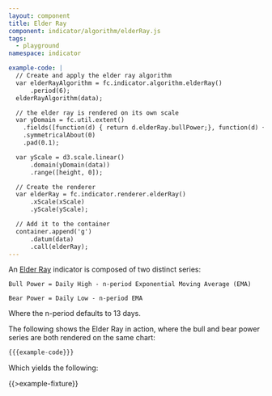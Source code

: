 ```yaml
---
layout: component
title: Elder Ray
component: indicator/algorithm/elderRay.js
tags:
  - playground
namespace: indicator

example-code: |
  // Create and apply the elder ray algorithm
  var elderRayAlgorithm = fc.indicator.algorithm.elderRay()
      .period(6);
  elderRayAlgorithm(data);

  // the elder ray is rendered on its own scale
  var yDomain = fc.util.extent()
    .fields([function(d) { return d.elderRay.bullPower;}, function(d) { return d.elderRay.bearPower; }])
    .symmetricalAbout(0)
    .pad(0.1);

  var yScale = d3.scale.linear()
      .domain(yDomain(data))
      .range([height, 0]);

  // Create the renderer
  var elderRay = fc.indicator.renderer.elderRay()
      .xScale(xScale)
      .yScale(yScale);

  // Add it to the container
  container.append('g')
      .datum(data)
      .call(elderRay);
---
```


An [Elder Ray](http://www.investopedia.com/articles/trading/03/022603.asp) indicator is composed of two distinct series:

`Bull Power = Daily High - n-period Exponential Moving Average (EMA)`

`Bear Power = Daily Low - n-period EMA`

Where the n-period defaults to 13 days.

The following shows the Elder Ray in action, where the bull and bear power series are both rendered on the same chart:

```js
{{{example-code}}}
```

Which yields the following:

{{>example-fixture}}
